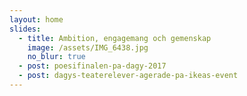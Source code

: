 ```yaml
---
layout: home
slides:
  - title: Ambition, engagemang och gemenskap
    image: /assets/IMG_6438.jpg
    no_blur: true
  - post: poesifinalen-pa-dagy-2017
  - post: dagys-teaterelever-agerade-pa-ikeas-event
---
```

